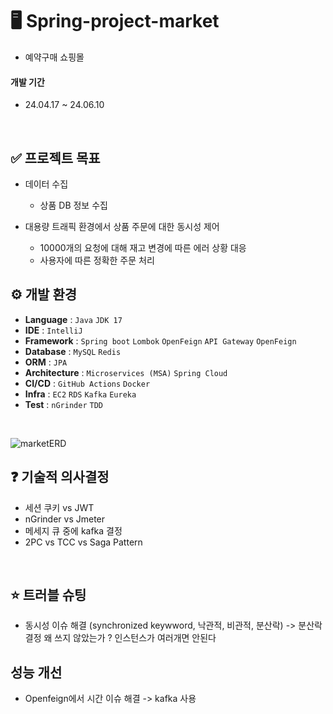 # 🖥️ Spring-project-market
- 예약구매 쇼핑몰

#### 개발 기간
- 24.04.17 ~ 24.06.10

<br>

## ✅ 프로젝트 목표
- 데이터 수집
  - 상품 DB 정보 수집
 
- 대용량 트래픽 환경에서 상품 주문에 대한 동시성 제어
  - 10000개의 요청에 대해 재고 변경에 따른 에러 상황 대응
  - 사용자에 따른 정확한 주문 처리


## ⚙️ 개발 환경
- **Language** : `Java`  `JDK 17`
- **IDE** : `IntelliJ`
- **Framework** : `Spring boot` `Lombok` `OpenFeign` `API Gateway` `OpenFeign`
- **Database** : `MySQL` `Redis`
- **ORM** : `JPA`
- **Architecture** : `Microservices (MSA)` `Spring Cloud`
- **CI/CD** : `GitHub Actions` `Docker`
- **Infra** : `EC2` `RDS` `Kafka` `Eureka`
- **Test** : `nGrinder` `TDD`

<br>

![marketERD](https://github.com/already-cow/market_msa/assets/97944505/ec4b082f-988f-41d8-985a-9e8ebe391773)

## ❓ 기술적 의사결정
- 세션 쿠키 vs JWT
- nGrinder vs Jmeter
- 메세지 큐 중에 kafka 결정
- 2PC  vs TCC vs Saga Pattern

<br>

## ⭐️ 트러블 슈팅
- 동시성 이슈 해결 (synchronized keywword, 낙관적, 비관적, 분산락) -> 분산락 결정
왜 쓰지 않았는가 ? 인스턴스가 여러개면 안된다

## 성능 개선
- Openfeign에서 시간 이슈 해결 -> kafka 사용
<br>
<br>
